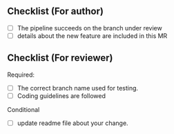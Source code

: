 ## Checklist (For author)
- [ ] The pipeline succeeds on the branch under review
- [ ] details about the new feature are included in this MR
## Checklist (For reviewer)
Required:
- [ ] The correct branch name used for testing.
- [ ] Coding guidelines are followed
&nbsp;

Conditional

- [ ] update readme file about your change.
